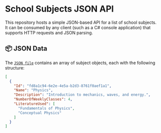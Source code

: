 # School Subjects JSON API

This repository hosts a simple JSON-based API for a list of school subjects. It can be consumed by any client (such as a C# console application) that supports HTTP requests and JSON parsing.

## 📦 JSON Data

The [`JSON file`](./json_source.json) contains an array of subject objects, each with the following structure:

```json
[
  {
    "Id": "fd8a1c94-6e2e-4e5a-b2d3-8761f0aef1a1",
    "Name": "Physics",
    "Description": "Introduction to mechanics, waves, and energy.",
    "NumberOfWeeklyClasses": 4,
    "LiteratureUsed": [
      "Fundamentals of Physics",
      "Conceptual Physics"
    ]
  }
]
  
